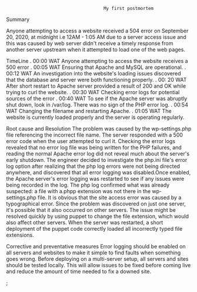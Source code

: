                                          My first postmortem

Summary

Anyone attempting to access a website received a 504 error on September 20, 2020, at midnight i.e 12AM - 1:05 AM due to a server access issue and this was caused by web server didn't receive a timely response from another server upstream when it attempted to load one of the web pages.

TimeLine
. 00:00 WAT Anyone attempting to access the website receives a 500 error
. 00:05 WAT Ensuring that Apache and MySQL are operational.
. 00:12 WAT An investigation into the website's loading issues discovered that the database and server were both functioning properly.
. 00: 20 WAT After short restart to Apache server provided a result of 200 and OK while trying to curl the website.
. 00:30 WAT Checking error logs for potential sources of the error
. 00:40 WAT To see if the Apache server was abruptly shut down, look in /var/log. There was no sign of the PHP error log.
. 00:54 WAT Changing the filename and restarting Apache.
. 01:05 WAT The website is currently loaded properly and the server is operating regularly.

Root cause and Resolution
The problem was caused by the wp-settings.php file referencing the incorrect file name. The server responded with a 500 error code when the user attempted to curl it. Checking the error logs revealed that no error log file was being written for the PHP failures, and reading the normal Apache error log did not reveal much about the server's early shutdown. The engineer decided to investigate the php.ini file's error log option after realizing that the php log errors were not being directed anywhere, and discovered that all error logging was disabled.Once enabled, the Apache server's error logging was restarted to see if any issues were being recorded in the log. The php log confirmed what was already suspected: a file with a.phpp extension was not there in the wp-settings.php file. It is obvious that the site access error was caused by a typographical error. Since the problem was discovered on just one server, it's possible that it also occurred on other servers. The issue might be resolved quickly by using puppet to change the file extension, which would also affect other servers. When the server was restarted, a short deployment of the puppet code correctly loaded all incorrectly typed file extensions.

Corrective and preventative measures
Error logging should be enabled on all servers and websites to make it simple to find faults when something goes wrong.
Before deploying on a multi-server setup, all servers and sites should be tested locally. This will allow issues to be fixed before coming live and reduce the amount of time needed to fix a downed site.

;
